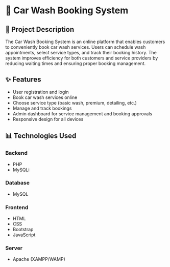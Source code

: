 # 🚗 Car Wash Booking System

## 📖 Project Description
The Car Wash Booking System is an online platform that enables customers to conveniently book car wash services. Users can schedule wash appointments, select service types, and track their booking history. The system improves efficiency for both customers and service providers by reducing waiting times and ensuring proper booking management.

## ✨ Features
- User registration and login  
- Book car wash services online  
- Choose service type (basic wash, premium, detailing, etc.)  
- Manage and track bookings  
- Admin dashboard for service management and booking approvals  
- Responsive design for all devices  

## 📊 Technologies Used

### Backend
- PHP  
- MySQLi  

### Database
- MySQL  

### Frontend
- HTML  
- CSS  
- Bootstrap  
- JavaScript  

### Server
- Apache (XAMPP/WAMP)  


